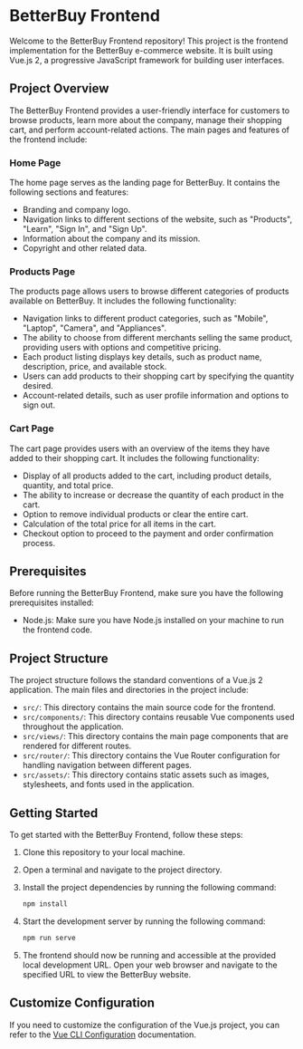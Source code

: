 # BetterBuy Frontend

Welcome to the BetterBuy Frontend repository! This project is the frontend implementation for the BetterBuy e-commerce website. It is built using Vue.js 2, a progressive JavaScript framework for building user interfaces.

## Project Overview

The BetterBuy Frontend provides a user-friendly interface for customers to browse products, learn more about the company, manage their shopping cart, and perform account-related actions. The main pages and features of the frontend include:

### Home Page

The home page serves as the landing page for BetterBuy. It contains the following sections and features:

- Branding and company logo.
- Navigation links to different sections of the website, such as "Products", "Learn", "Sign In", and "Sign Up".
- Information about the company and its mission.
- Copyright and other related data.

### Products Page

The products page allows users to browse different categories of products available on BetterBuy. It includes the following functionality:

- Navigation links to different product categories, such as "Mobile", "Laptop", "Camera", and "Appliances".
- The ability to choose from different merchants selling the same product, providing users with options and competitive pricing.
- Each product listing displays key details, such as product name, description, price, and available stock.
- Users can add products to their shopping cart by specifying the quantity desired.
- Account-related details, such as user profile information and options to sign out.

### Cart Page

The cart page provides users with an overview of the items they have added to their shopping cart. It includes the following functionality:

- Display of all products added to the cart, including product details, quantity, and total price.
- The ability to increase or decrease the quantity of each product in the cart.
- Option to remove individual products or clear the entire cart.
- Calculation of the total price for all items in the cart.
- Checkout option to proceed to the payment and order confirmation process.


## Prerequisites

Before running the BetterBuy Frontend, make sure you have the following prerequisites installed:

- Node.js: Make sure you have Node.js installed on your machine to run the frontend code.

## Project Structure

The project structure follows the standard conventions of a Vue.js 2 application. The main files and directories in the project include:

- `src/`: This directory contains the main source code for the frontend.
- `src/components/`: This directory contains reusable Vue components used throughout the application.
- `src/views/`: This directory contains the main page components that are rendered for different routes.
- `src/router/`: This directory contains the Vue Router configuration for handling navigation between different pages.
- `src/assets/`: This directory contains static assets such as images, stylesheets, and fonts used in the application.

## Getting Started

To get started with the BetterBuy Frontend, follow these steps:

1. Clone this repository to your local machine.

2. Open a terminal and navigate to the project directory.

3. Install the project dependencies by running the following command:
   ```sh
   npm install

4. Start the development server by running the following command:
   ```sh
   npm run serve

5. The frontend should now be running and accessible at the provided local development URL. Open your web browser and navigate to the specified URL to view the BetterBuy website.

## Customize Configuration

If you need to customize the configuration of the Vue.js project, you can refer to the [Vue CLI Configuration](https://cli.vuejs.org/config/) documentation.
